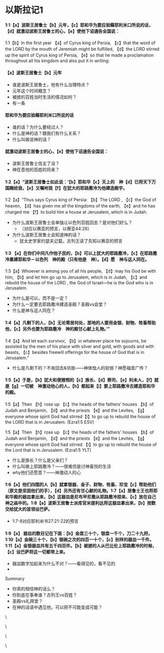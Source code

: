 # 以斯拉记1

#### 1:1【a】波斯王居鲁士【b】元年，【c】耶和华为要应验藉耶利米口所说的话，【d】就激动波斯王居鲁士的心，【e】使他下诏通告全国说：

1:1【b】In the first year 【a】of Cyrus king of Persia, 【c】that the word of the LORD by the mouth of Jeremiah might be fulfilled, 【d】the LORD stirred up the spirit of Cyrus king of Persia, 【e】so that he made a proclamation throughout all his kingdom and also put it in writing:

#### 【a】波斯王居鲁士【b】元年

* 谁是波斯王居鲁士，他有什么治理特点？
* 元年这个时间概念？
* 被掳的百姓当时生活的情况如何？
* 有一条

#### 耶和华为要应验藉耶利米口所说的话

* 谁的话？为什么要经过人？
* 什么是神的话？跟我们有什么关系？
* 什么叫做说神的话？

#### 就激动波斯王居鲁士的心，【e】使他下诏通告全国说：

* 波斯王居鲁士信主了没？
* 神在意他的百姓的将来？



#### 1:2【a】“波斯王居鲁士如此说：‘【b】耶和华【c】天上的　神【d】已将天下万国赐给我，【e】又嘱咐我【f】在犹大的耶路撒冷为他建造殿宇。

1:2【a】“Thus says Cyrus king of Persia: 【b】The LORD , 【c】the God of heaven, 【d】has given me all the kingdoms of the earth, 【e】and he has charged me 【f】to build him a house at Jerusalem, which is in Judah.

* 为什么波斯王居鲁士会单独让以色列百姓回去？是对他们好么？
  * （对应以赛亚的预言，以赛亚44:28）
* 为什么波斯王居鲁士会知道神的话？
  * 犹太史学家约瑟夫记载，古列王读了先知以赛亚的预言



#### 1:3 【a】在你们中间凡作他子民的，【b】可以上犹大的耶路撒冷，【c】在耶路撒冷重建耶和华－以色列　神的殿（只有他是　神）。【d】愿　神与这人同在。

1:3【a】Whoever is among you of all his people, 【d】may his God be with him, 【b】and let him go up to Jerusalem, which is in Judah, 【c】and rebuild the house of the LORD , the God of Israel—he is the God who is in Jerusalem.

* 为什么是可以，而不是一定？
* 为什么一定要去耶路撒冷建造圣殿？圣殿vs会堂？
* 什么是神与这人同在？



#### 1:4【a】凡剩下的人，【b】无论寄居何处，那地的人要用金银、财物、牲畜帮助他，【c】另外也要为耶路撒冷　神的殿甘心献上礼物。’”

1:4【a】And let each survivor, 【b】in whatever place he sojourns, be assisted by the men of his place with silver and gold, with goods and with beasts, 【c】besides freewill offerings for the house of God that is in Jerusalem.”

* 什么是凡剩下的？不肯回去&邻居——神体恤人的软弱？神愿福音广传？



#### 1:5【a】于是，【b】犹大和便雅悯的【c】族长、【d】祭司、【e】利未人，【f】就是【g】一切被　神激动他心的人，【h】都起来【i】要上耶路撒冷去建造耶和华的殿。

1:5【a】Then 【h】rose up 【c】the heads of the fathers’ houses 【b】of Judah and Benjamin, 【d】and the priests 【e】and the Levites, 【g】everyone whose spirit God had stirred【i】to go up to rebuild the house of the LORD that is in Jerusalem. (Ezra1:5 ESV)

1:5【a】Then 【h】rose up  【c】the heads of the fathers' houses 【b】of Judah and Benjamin, 【d】and the priests 【e】and the Levites, 【g】everyone whose spirit God had stirred 【i】to go up to rebuild the house of the Lord that is in Jerusalem. (Ezra1:5 YLT)



* 什么是族长？什么是父亲们？
* 什么叫做上耶路撒冷？——很难但是讨神喜悦的生活
* why他们还愿意？——神激动人的心

#### 1:6【a】他们四围的人【b】就拿银器、金子、财物、牲畜、珍宝【c】帮助他们（原文是坚固他们的手），【d】另外还有甘心献的礼物。1:7【a】居鲁士王也将耶和华殿的器皿拿出来，【b】这器皿是尼布甲尼撒从耶路撒冷掠来、【c】放在自己神之庙中的。1:8【a】波斯王居鲁士派库官米提利达将这器皿拿出来，【b】按数交给犹大的首领设巴萨。

* 1:7-8对应耶利米书27:21-22的预言



#### 1:9【a】 器皿的数目记在下面：【b】金盘三十个，银盘一千个，刀二十九把，1:10【a】金碗三十个，【b】银碗之次的四百一十个，【c】别样的器皿一千件。1:11【a】金银器皿共有五千四百件。【b】被掳的人从巴比伦上耶路撒冷的时候，【c】设巴萨将这一切都带上来。

* 器皿数字加起来为什么不对？——看得见的，看不见的
*





Summary

* 你真的相信神的话么？
* 你到底在事奉谁？古列王vs百姓？
* 圣殿vs礼拜堂？
* 在神的话语中遇见他，可以把不可能变成可能？

\


\




\




\






